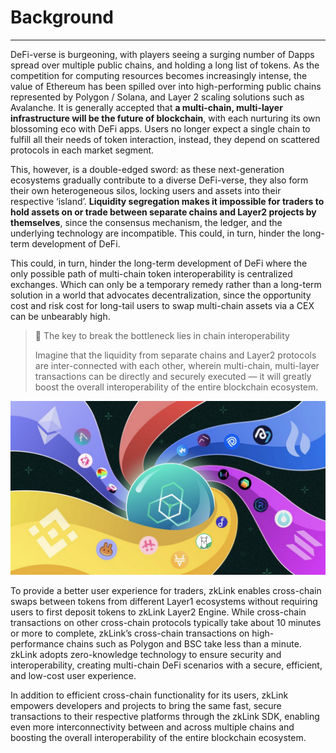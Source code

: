 
# Background

---

DeFi-verse is burgeoning, with players seeing a surging number of Dapps spread over multiple public chains, and holding a long list of tokens. As the competition for computing resources becomes increasingly intense, the value of Ethereum has been spilled over into high-performing public chains represented by Polygon / Solana, and Layer 2 scaling solutions such as Avalanche. It is generally accepted that **a multi-chain, multi-layer infrastructure will be the future of blockchain**, with each nurturing its own blossoming eco with DeFi apps. Users no longer expect a single chain to fulfill all their needs of token interaction, instead, they depend on scattered protocols in each market segment.


This, however, is a double-edged sword: as these next-generation ecosystems gradually contribute to a diverse DeFi-verse, they also form their own heterogeneous silos, locking users and assets into their respective ‘island’. **Liquidity segregation makes it impossible for traders to hold assets on or trade between separate chains and Layer2 projects by themselves**, since the consensus mechanism, the ledger, and the underlying technology are incompatible. This could, in turn, hinder the long-term development of DeFi.


This could, in turn, hinder the long-term development of DeFi where the only possible path of multi-chain token interoperability is centralized exchanges. Which can only be a temporary remedy rather than a long-term solution in a world that advocates decentralization, since the opportunity cost and risk cost for long-tail users to swap multi-chain assets via a CEX can be unbearably high.

> 🎁 <span className="highlight">The key to break the bottleneck lies in chain interoperability</span>
>
> Imagine that the liquidity from separate chains and Layer2 protocols are inter-connected with each other, wherein multi-chain, multi-layer transactions can be directly and securely executed — it will greatly boost the overall interoperability of the entire blockchain ecosystem.

![background](../static/img/background.png)

To provide a better user experience for traders, zkLink enables cross-chain swaps between tokens from different Layer1 ecosystems without requiring users to first deposit tokens to zkLink Layer2 Engine. While cross-chain transactions on other cross-chain protocols typically take about 10 minutes or more to complete, zkLink’s cross-chain transactions on high-performance chains such as Polygon and BSC take less than a minute. zkLink adopts zero-knowledge technology to ensure security and interoperability, creating multi-chain DeFi scenarios with a secure, efficient, and low-cost user experience.

In addition to efficient cross-chain functionality for its users, zkLink empowers developers and projects to bring the same fast, secure transactions to their respective platforms through the zkLink SDK, enabling even more interconnectivity between and across multiple chains and boosting the overall interoperability of the entire blockchain ecosystem.
